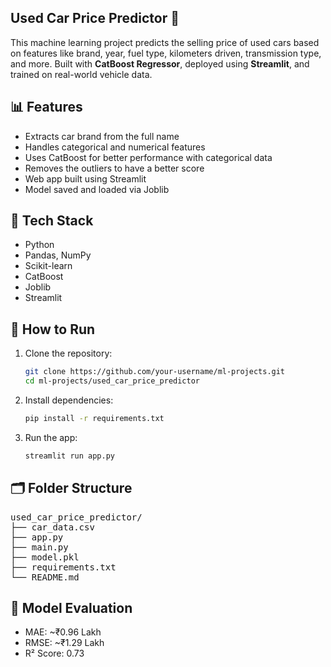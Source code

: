 ## Used Car Price Predictor 🚗

This machine learning project predicts the selling price of used cars based on features like brand, year, fuel type, kilometers driven, transmission type, and more. Built with **CatBoost Regressor**, deployed using **Streamlit**, and trained on real-world vehicle data.

## 📊 Features

- Extracts car brand from the full name
- Handles categorical and numerical features
- Uses CatBoost for better performance with categorical data
- Removes the outliers to have a better score 
- Web app built using Streamlit
- Model saved and loaded via Joblib

## 🧠 Tech Stack

- Python
- Pandas, NumPy
- Scikit-learn
- CatBoost
- Joblib
- Streamlit

## 🚀 How to Run

1. Clone the repository:
   ```bash
   git clone https://github.com/your-username/ml-projects.git
   cd ml-projects/used_car_price_predictor

2. Install dependencies:
   ```bash
   pip install -r requirements.txt

3. Run the app:
   ```bash
   streamlit run app.py

## 🗂️ Folder Structure
<pre>
used_car_price_predictor/
├── car_data.csv
├── app.py
├── main.py
├── model.pkl
├── requirements.txt
└── README.md
</pre>

## 🧪 Model Evaluation
- MAE: ~₹0.96 Lakh
- RMSE: ~₹1.29 Lakh
- R² Score: 0.73

